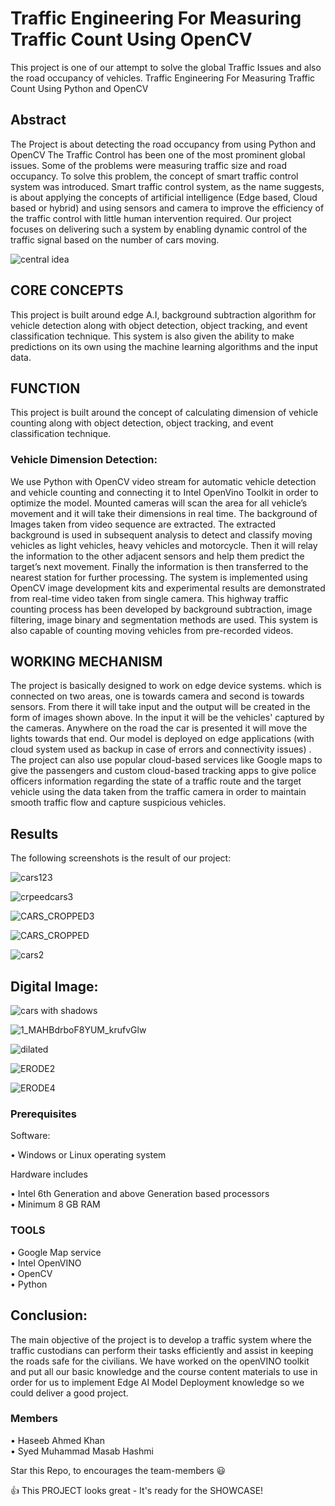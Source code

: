 # Traffic Engineering For Measuring Traffic Count Using OpenCV

This project is one of our attempt to solve the global Traffic Issues and also the road occupancy of vehicles.
Traffic Engineering For Measuring Traffic Count Using Python and OpenCV

## Abstract

The Project is about detecting the road occupancy from using Python and OpenCV The Traffic Control has been one of the most prominent global issues. Some of the problems were measuring traffic size and road occupancy. To solve this problem, the concept of smart traffic control system was introduced. Smart traffic control system, as the name suggests, is about applying the concepts of artificial intelligence (Edge based, Cloud based or hybrid) and using sensors and camera to improve the efficiency of the traffic control with little human intervention required. Our project focuses on delivering such a system by enabling dynamic control of the traffic signal based on the number of cars moving. 

![central idea](https://user-images.githubusercontent.com/55000923/76172472-a06e8980-6153-11ea-9624-eab6c662c2de.png)


## CORE CONCEPTS

This project is built around edge A.I, background subtraction algorithm for vehicle detection along with object detection, object tracking, and event classification technique. This system is also given the ability to make predictions on its own using the machine learning algorithms and the input data.

## FUNCTION

This project is built around the concept of calculating dimension of vehicle counting along with object detection, object tracking, and event classification technique.

### Vehicle Dimension Detection:

We use Python with OpenCV video stream for automatic vehicle detection and vehicle counting and connecting it to Intel OpenVino Toolkit in order to optimize the model. 
Mounted cameras will scan the area for all vehicle’s movement and it will take their dimensions in real time. The background of Images taken from video sequence are extracted. The extracted background is used in subsequent analysis to detect and classify moving vehicles as light vehicles, heavy vehicles and motorcycle. Then it will relay the information to the other adjacent sensors and help them predict the target’s next movement. Finally the information is then transferred to the nearest station for further processing.
The system is implemented using OpenCV image development kits and experimental results are demonstrated from real-time video taken from single camera.   This highway traffic counting process has been developed by background subtraction, image filtering, image binary and segmentation methods are used. This system is also capable of counting moving vehicles from pre-recorded videos.

## WORKING MECHANISM

The project is basically designed to work on edge device systems. which is connected on two areas, one is towards camera and second is towards sensors. From there it will take input and the output will be created in the form of images shown above. In the input it will be the vehicles' captured by the cameras. Anywhere on the road the car is presented it will move the lights towards that end.   Our model is deployed on edge applications (with cloud system used as backup in case of errors and connectivity issues) .
The project can also use popular cloud-based services like Google maps to give the passengers and custom cloud-based tracking apps to give police officers information regarding the state of a traffic route and the target vehicle using the data taken from the traffic camera in order to maintain smooth traffic flow and capture suspicious vehicles.

## Results

The following screenshots is the result of our project:
 
 
![cars123](https://user-images.githubusercontent.com/55000923/76172567-b597e800-6154-11ea-9e01-d576308754fa.jpg)  



![crpeedcars3](https://user-images.githubusercontent.com/55000923/76172576-c8aab800-6154-11ea-8032-31f14dfb1b08.png)  



![CARS_CROPPED3](https://user-images.githubusercontent.com/55000923/76172586-d6f8d400-6154-11ea-9ad2-ac70bfbcf1d5.png)  



![CARS_CROPPED](https://user-images.githubusercontent.com/55000923/76172590-dbbd8800-6154-11ea-95cf-597a98bc95d5.png)  



![cars2](https://user-images.githubusercontent.com/55000923/76172598-ea0ba400-6154-11ea-8b8e-9a3b48e88930.png)  



## Digital Image:
 
 
![cars with shadows](https://user-images.githubusercontent.com/55000923/76172687-a5ccd380-6155-11ea-8f9d-ed6760a5fcf0.png)  



![1_MAHBdrboF8YUM_krufvGlw](https://user-images.githubusercontent.com/55000923/76172690-aa918780-6155-11ea-8e84-9d4e76317934.png)  



![dilated](https://user-images.githubusercontent.com/55000923/76172698-bf6e1b00-6155-11ea-9d71-d5804823944b.png)  




![ERODE2](https://user-images.githubusercontent.com/55000923/76172794-897d6680-6156-11ea-851c-0af805d9114f.png)  




![ERODE4](https://user-images.githubusercontent.com/55000923/76172714-da408f80-6155-11ea-8a39-9b88d41fbf2d.png)  

 
 
 
### Prerequisites

Software:   

• Windows or Linux operating system

Hardware includes

•	Intel 6th Generation and above Generation based processors  
•	Minimum 8 GB RAM

### TOOLS

•	Google Map service  
•	Intel OpenVINO  
•	OpenCV  
•	Python  

## Conclusion:

The main objective of the project is to develop a traffic system where the traffic custodians can perform their tasks efficiently and assist in keeping the roads safe for the civilians. We have worked on the openVINO toolkit and put all our basic knowledge and the course content materials to use in order for us to implement Edge AI Model Deployment knowledge so we could deliver a good project.

### Members

•	Haseeb Ahmed Khan  
•	Syed Muhammad Masab Hashmi

Star this Repo, to encourages the team-members 😃

👍 This PROJECT looks great - It's ready for the SHOWCASE!  
